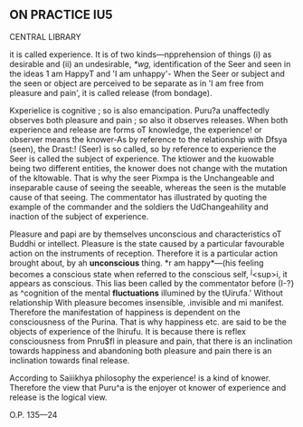 ## **ON PRACTICE** IU5

CENTRAL LIBRARY

it is called experience. It is of two kinds—npprehension of things (i) as desirable and (ii) an undesirable, *\*wg,* identification of the Seer and seen in the ideas 1 am HappyT and 'I am unhappy'- When the Seer or subject and the seen or object are perceived to be separate as in 'I am free from pleasure and pain', it is called release (from bondage).

Kxperielice is cognitive ; so is also emancipation. Puru?a unaffectedly observes both pleasure and pain ; so also it observes releases. When both experience and release are forms oT knowledge, the experience! or observer means the knower-As by reference to the relationship with Dfsya (seen), the Drast:! (Seer) is so called, so by reference to experience the Seer is called the subject of experience. The ktiower and the kuowable being two different entities, the knower does not change with the mutation of the kltowable. That is why the seer Pixmpa is the Unchangeable and inseparable cause of seeing the seeable, whereas the seen is the mutable cause of that seeing. The commentator has illustrated by quoting the example of the commander and the soldiers the UdChangeahility and inaction of the subject of experience.

Pleasure and papi are by themselves unconscious and characteristics oT Buddhi or intellect. Pleasure is the state caused by a particular favourable action on the instruments of reception. Therefore it is a particular action brought about, by ah **unconscious** thing. \*r am happy\*—(his feeling becomes a conscious state when referred to the conscious self, <sup>j</sup>\<sup>i</sup>, it appears as conscious. This lias been called by the commentator before (I-?} as ^cognition of the mental **fluctuations** illumined by the tUirufa.' Without relationship With pleasure becomes insensible, .invisible and mi manifest. Therefore the manifestation of happiness is dependent on the consciousness of the Purina. That is why happiness etc. are said to be the objects of experience of the Ihirufu. It is because there is reflex consciousness from Pnru\$fl in pleasure and pain, that there is an inclination towards happiness and abandoning both pleasure and pain there is an inclination towards final release.

According to Saiiikhya philosophy the experience! is a kind of knower. Therefore the view that Puru^a is the enjoyer ot knower of experience and release is the logical view.

O.P. 135—24